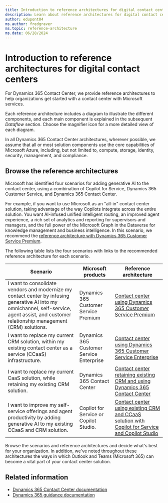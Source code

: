 ```yaml
---
title: Introduction to reference architectures for digital contact centers
description: Learn about reference architectures for digital contact centers with Microsoft services, including Dynamics 365 Contact Center, Dynamics 365 Customer Service, and Copilot Studio.
author: edupont04
ms.author: fredgraver
ms.topic: reference-architecture
ms.date: 06/28/2024
---
```


# Introduction to reference architectures for digital contact centers

For Dynamics 365 Contact Center, we provide reference architectures to help organizations get started with a contact center with Microsoft services. ​

Each reference architecture includes a diagram to illustrate the different components, and each main component is explained in the subsequent *Dataflow* section. Choose the magnifier icon for a more detailed view of each diagram.​

In all Dynamics 365 Contact Center architectures, wherever possible, we assume that all or most solution components use the core capabilities of Microsoft Azure, including, but not limited to, compute, storage, identity, security, management, and compliance.  

## Browse the reference architectures

Microsoft has identified four scenarios for adding generative AI to the contact center, using a combination of Copilot for Service, Dynamics 365 Customer Service, and Dynamics 365 Contact Center. ​

For example, if you want to use Microsoft as an "all-in" contact center solution, taking advantage of the way Copilots integrate across the entire solution. You want AI-infused unified intelligent routing, an improved agent experience, a rich set of analytics and reporting for supervisors and managers, and the full power of the Microsoft Graph in the Dataverse for knowledge management and business intelligence. ​In this scenario, we recommend the [reference architecture with Dynamics 365 Customer Service Premium](contact-center-dynamics-365-customer-service-premium.md).

The following table lists the four scenarios with links to the recommended reference architecture for each scenario.

|Scenario |Microsoft products   |Reference architecture  |
|------------------|---------|---------|
|I want to consolidate vendors and modernize my contact center by infusing generative AI into my omnichannel, self-service, agent assist, and customer relationship management (CRM) solutions.   |Dynamics 365 Customer Service Premium |  [Contact center using Dynamics 365 Customer Service Premium](contact-center-dynamics-365-customer-service-premium.md)  |
|I want to replace my current CRM solution, within my existing  contact center as a service (CCaaS) infrastructure.| Dynamics 365 Customer Service Enterprise  | [Contact center using Dynamics 365 Customer Service Enterprise](contact-center-dynamics-365-customer-service-enterprise.md) |
|I want to replace my current CaaS solution, while retaining my existing CRM solution.  |Dynamics 365 Contact Center   | [Contact center retaining existing CRM and using Dynamics 365 Contact Center](contact-center-existing-crm-dynamics-365-contact-center.md)  |
|I want to improve my self-service offerings and agent productivity by adding generative AI to my existing CCaaS and CRM solution.  | Copilot for Service or Copilot Studio.| [Contact center using existing CRM and CCaaS solution with Copilot for Service and Copilot Studio](contact-center-existing-crm-ccaas-solution-copilot-service-copilot-studio.md)   |

Browse the scenarios and reference architectures and decide what's best for your organization. In addition, we've noted throughout these architectures the ways in which Outlook and Teams (Microsoft 365) can become a vital part of your contact center solution.  
<!-- 
 ​

If you want to retain your CCaaS solutions while using Dynamics 365 as a CRM. ​

- View the reference architecture with Dynamics Customer Service for the Enterprise. ​

If you want to retain your existing CRM but replace your CCaaS solutions with Microsoft Services (CTI, Routing, Channels, Bots and Business Intelligence), while also adding Generative AI to your Contact Center. ​

- View the reference architecture with Dynamics 365 Contact Center. ​

If you want to retain your existing CRM and CCaaS solutions but improve or add channels and self-service bots. ​

- View the reference architecture with Copilot for Service and Microsoft Copilot Studio on existing CCaaS and CRM. -->

## Related information

- [Dynamics 365 Contact Center documentation](/dynamics365/contact-center/)  
- [Dynamics 365 guidance documentation](/dynamics365/guidance/)  
